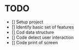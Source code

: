 # TODO

- [] Setup project
- [] Identify basic set of features
- [] Cod data structure
- [] Code detect user interaction
- [] Code print of screen